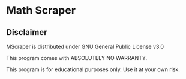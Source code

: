 # Math Scraper

## Disclaimer

MScraper is distributed under GNU General Public License v3.0

This program comes with ABSOLUTELY NO WARRANTY.

This program is for educational purposes only. Use it at your own risk.
